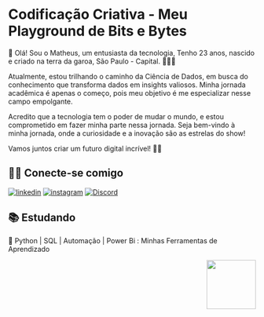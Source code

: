

# Codificação Criativa - Meu Playground de Bits e Bytes

👋 Olá! Sou o Matheus, um entusiasta da tecnologia, Tenho 23 anos, nascido e criado na terra da garoa, São Paulo - Capital. 👨‍💻✨

Atualmente, estou trilhando o caminho da Ciência de Dados, em busca do conhecimento que transforma dados em insights valiosos. Minha jornada acadêmica é apenas o começo, pois meu objetivo é me especializar nesse campo empolgante.

Acredito que a tecnologia tem o poder de mudar o mundo, e estou comprometido em fazer minha parte nessa jornada. Seja bem-vindo à minha jornada, onde a curiosidade e a inovação são as estrelas do show!

Vamos juntos criar um futuro digital incrível! 🌟🚀

## 👨‍💻 Conecte-se comigo

[![linkedin](https://img.shields.io/badge/linkedin-0A66C2?style=for-the-badge&logo=linkedin&logoColor=white)](https://www.linkedin.com/in/matheus-gon%C3%A7alves-85539727a/) 
[![instagram](https://img.shields.io/badge/instagram-1DA1F2?style=for-the-badge&logo=instagram&logoColor=white)](https://instagram.com/mathewz_cba)
[![Discord](https://img.shields.io/badge/Discord-1DA1F?style=for-the-badge&logo=discord&logoColor=white)](https://discord.com/mathewz_cba)

## 📚 Estudando
🐍 Python | SQL | Automação | Power Bi : Minhas Ferramentas de Aprendizado



<p align="right">
<img src="https://giffiles.alphacoders.com/264/2648.gif"  width="100" />
